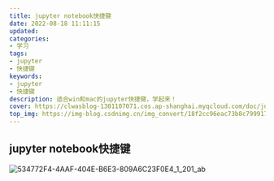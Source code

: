 ```yaml
---
title: jupyter notebook快捷键
date: 2022-08-18 11:11:15
updated:
categories: 
- 学习
tags: 
- jupyter
- 快捷键
keywords:
- jupyter
- 快捷键
description: 适合win和mac的jupyter快捷键，学起来！
cover: https://clwasblog-1301107071.cos.ap-shanghai.myqcloud.com/doc/jupyter-notebook.png
top_img: https://img-blog.csdnimg.cn/img_convert/18f2cc96eac73b8c79991758e9323bf3.png
---
```


## jupyter notebook快捷键

![534772F4-4AAF-404E-B6E3-809A6C23F0E4_1_201_ab](https://cdn.jsdelivr.net/gh/01Petard/imageURL@main/img/534772F4-4AAF-404E-B6E3-809A6C23F0E4_1_201_ab.jpeg)
